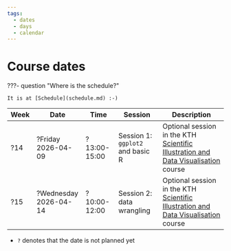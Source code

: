 ```yaml
---
tags:
  - dates
  - days
  - calendar
---
```


# Course dates

???- question "Where is the schedule?"

    It is at [Schedule](schedule.md) :-)

<!-- markdownlint-disable MD013 --><!-- Tables cannot be split up over lines, hence will break 80 characters per line -->

Week|Date                      |Time        |Session                         |Description
----|--------------------------|------------|--------------------------------|---------------------------------------------------------------------------
?14 |?Friday 2026-04-09        |?13:00-15:00|Session 1: `ggplot2` and basic R|Optional session in the KTH [Scientific Illustration and Data Visualisation](https://education.ki.se/course-and-programme-syllabi/course-syllabus-9K8138) course
?15 |?Wednesday 2026-04-14     |?10:00-12:00|Session 2: data wrangling       |Optional session in the KTH [Scientific Illustration and Data Visualisation](https://education.ki.se/course-and-programme-syllabi/course-syllabus-9K8138) course

<!-- markdownlint-enable MD013 -->

- `?` denotes that the date is not planned yet
